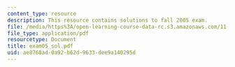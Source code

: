 ```yaml
---
content_type: resource
description: This resource contains solutions to fall 2005 exam.
file: /media/https%3A/open-learning-course-data-rc.s3.amazonaws.com/11-520-a-workshop-on-geographic-information-systems-fall-2005/ae8768ad0a92b62d9633dee9a140295d_exam05_sol.pdf
file_type: application/pdf
resourcetype: Document
title: exam05_sol.pdf
uid: ae8768ad-0a92-b62d-9633-dee9a140295d
---
```

